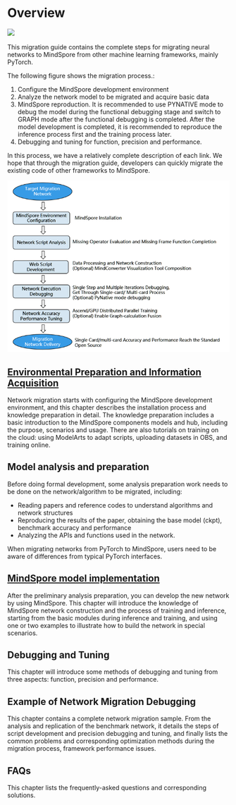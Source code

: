 # Overview

<a href="https://gitee.com/mindspore/docs/blob/r1.9/docs/mindspore/source_en/migration_guide/overview.md" target="_blank"><img src="https://mindspore-website.obs.cn-north-4.myhuaweicloud.com/website-images/r1.9/resource/_static/logo_source_en.png"></a>

This migration guide contains the complete steps for migrating neural networks to MindSpore from other machine learning frameworks, mainly PyTorch.

The following figure shows the migration process.:

1. Configure the MindSpore development environment
2. Analyze the network model to be migrated and acquire basic data
3. MindSpore reproduction. It is recommended to use PYNATIVE mode to debug the model during the functional debugging stage and switch to GRAPH mode after the functional debugging is completed. After the model development is completed, it is recommended to reproduce the inference process first and the training process later.
4. Debugging and tuning for function, precision and performance.

In this process, we have a relatively complete description of each link. We hope that through the migration guide, developers can quickly migrate the existing code of other frameworks to MindSpore.

![flowchart](./images/flowchart.PNG "Migration Process")

## [Environmental Preparation and Information Acquisition](https://www.mindspore.cn/docs/en/r1.9/migration_guide/enveriment_preparation.html)

Network migration starts with configuring the MindSpore development environment, and this chapter describes the installation process and knowledge preparation in detail. The knowledge preparation includes a basic introduction to the MindSpore components models and hub, including the purpose, scenarios and usage. There are also tutorials on training on the cloud: using ModelArts to adapt scripts, uploading datasets in OBS, and training online.

## Model analysis and preparation

Before doing formal development, some analysis preparation work needs to be done on the network/algorithm to be migrated, including:

- Reading papers and reference codes to understand algorithms and network structures
- Reproducing the results of the paper, obtaining the base model (ckpt), benchmark accuracy and performance
- Analyzing the APIs and functions used in the network.

When migrating networks from PyTorch to MindSpore, users need to be aware of differences from typical PyTorch interfaces.

## [MindSpore model implementation](https://www.mindspore.cn/docs/en/r1.9/migration_guide/model_development/model_development.html)

After the preliminary analysis preparation, you can develop the new network by using MindSpore. This chapter will introduce the knowledge of MindSpore network construction and the process of training and inference, starting from the basic modules during inference and training, and using one or two examples to illustrate how to build the network in special scenarios.

## Debugging and Tuning

This chapter will introduce some methods of debugging and tuning from three aspects: function, precision and performance.

## Example of Network Migration Debugging

This chapter contains a complete network migration sample. From the analysis and replication of the benchmark network, it details the steps of script development and precision debugging and tuning, and finally lists the common problems and corresponding optimization methods during the migration process, framework performance issues.

## FAQs

This chapter lists the frequently-asked questions and corresponding solutions.
